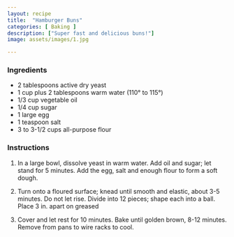 ```yaml
---
layout: recipe
title:  "Hamburger Buns"
categories: [ Baking ]
description: ["Super fast and delicious buns!"]
image: assets/images/1.jpg

---
```


### Ingredients

- 2 tablespoons active dry yeast
- 1 cup plus 2 tablespoons warm water \(110° to 115°\)
- 1/3 cup vegetable oil
- 1/4 cup sugar
- 1 large egg
- 1 teaspoon salt
- 3 to 3\-1/2 cups all\-purpose flour

### Instructions

1. In a large bowl, dissolve yeast in warm water. Add oil and sugar; let stand for 5 minutes. Add the egg, salt and enough flour to form a soft dough.

2. Turn onto a floured surface; knead until smooth and elastic, about 3\-5 minutes. Do not let rise. Divide into 12 pieces; shape each into a ball. Place 3 in. apart on greased 

3. Cover and let rest for 10 minutes. Bake until golden brown, 8\-12 minutes. Remove from pans to wire racks to cool.
